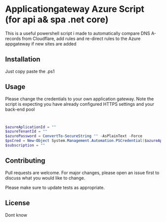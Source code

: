 #  Applicationgateway Azure Script (for api a& spa .net core)


This is a useful powershell script i made to automatically compare DNS A-records from Cloudflare, add rules and re-direct rules to the Azure appgateway if new sites are added

## Installation

Just copy paste the .ps1



## Usage

Please change the credentials to your own application gateway.
Note the script is expecting you have already configured HTTPS settings and your back-end pool
```powershell


$azureAplicationId = ""
$azureTenantId = ""
$azurePassword = ConvertTo-SecureString "" -AsPlainText -Force
$psCred = New-Object System.Management.Automation.PSCredential($azureAplicationId , $azurePassword)
$subscription = ""

```

## Contributing
Pull requests are welcome. For major changes, please open an issue first to discuss what you would like to change.

Please make sure to update tests as appropriate.

## License
Dont know